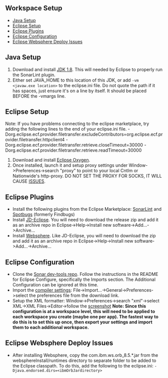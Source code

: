 ## Workspace Setup
- [Java Setup](#JavaSetup)
- [Eclipse Setup](#EclipseSetup)
- [Eclipse Plugins](#EclipsePlugins)
- [Eclipse Configuration](#EclipseConfiguration)
- [Eclipse Websphere Deploy Issues](#EclipseWebsphereDeployIssues)

<a name="JavaSetup"></a>Java Setup
----------
1. Download and install [JDK 1.8](http://www.oracle.com/technetwork/java/javase/downloads/jdk8-downloads-2133151.html). This will needed by Eclipse to properly run the SonarLint plugin.
2. Either set JAVA_HOME to this location of this JDK, or add ```-vm <javaw.exe location>``` to the eclipse.ini file. Do not quote the path if it has spaces, just ensure it's on a line by itself. It should be placed BEFORE the -vmargs line.

<a name="EclipseSetup"></a>Eclipse Setup
-------------
Note: If you have problems connecting to the eclipse marketplace, try adding the following lines to the end of your eclipse.ini file.
-Dorg.eclipse.ecf.provider.filetransfer.excludeContributors=org.eclipse.ecf.provider.filetransfer.httpclient4
-Dorg.eclipse.ecf.provider.filetransfer.retrieve.closeTimeout=30000
-Dorg.eclipse.ecf.provider.filetransfer.retrieve.readTimeout=30000

1. Download and install [Eclipse Oxygen](https://www.eclipse.org/downloads/download.php?file=/technology/epp/downloads/release/oxygen/3a/eclipse-java-oxygen-3a-win32-x86_64.zip). 
2. Once installed, launch it and setup proxy settings under Window->Preferences->search "proxy" to point to your local Cntlm or Nationwide's http-proxy. DO NOT SET THE PROXY FOR SOCKS, IT WILL CAUSE [ISSUES](https://stackoverflow.com/questions/5857499/how-do-i-have-to-configure-the-proxy-settings-so-eclipse-can-download-new-plugin).

<a name="EclipsePlugins"></a>Eclipse Plugins
---------------
- Install the following plugins from the Eclipse Marketplace: [SonarLint](https://marketplace.eclipse.org/content/sonarlint) and [Spotbugs](https://marketplace.eclipse.org/content/spotbugs-eclipse-plugin) (formerly Findbugs) 
- Install [JD-Eclipse](http://jd.benow.ca/). You will need to download the release zip and add it as an archive repo in Eclipse->Help->Install new software->Add...->Archive...
- Install [Websphere](https://developer.ibm.com/wasdev/downloads/#asset/tools-IBM_Liberty_Developer_Tools_for_Eclipse_Oxygen). Like JD-Eclipse, you will need to download the zip and add it as an archive repo in Eclipse->Help->Install new software->Add...->Archive...

<a name="EclipseConfiguration"></a>Eclipse Configuration
---------------------
- Clone the [Sonar dev-tools repo](https://github.com/SonarSource/sonar-developer-toolset). Follow the instructions in the README for Eclipse Configure, specifically the Imports section. The Additional Configuration can be ignored at this time.
- Import the [compiler settings](https://github.nwie.net/Nationwide/EDS-Apps/blob/master/workspace-setup/eclipseWarnings.epf): File->Import...->General->Preferences->select the preferences file from the download link.
- Setup the XML formatter: Window->Preferences->search "xml"->select XML->XML Files->Editor->follow the [screenshot](https://github.nwie.net/Nationwide/EDS-Apps/blob/master/workspace-setup/eclipseXmlSettings.png)
**Note: Since this configuration is at a workspace level, this will need to be applied to each workspace you create (maybe one  per app). The fastest way to do this is to set this up once, then export your settings and import them to each additional workspace.**

<a name="EclipseWebsphereDeployIssues"></a>Eclipse Websphere Deploy Issues
-------------------------------
- After installing Websphere, copy the com.ibm.ws.orb_8.5.*.jar from the websphereInstall/runtimes directory to separate folder to be added to the Eclipse classpath. To do this, add the following to the eclipse.ini: ```-Djava.endorsed.dirs=<ibmOrbJardirectory>```